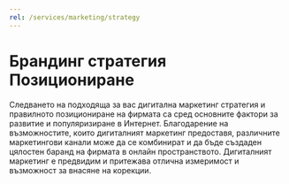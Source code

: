 ```yaml
---
rel: /services/marketing/strategy
---
```

# Брандинг стратегия **Позициониране**
Следването на подходяща за вас дигитална маркетинг стратегия и правилното позициониране на фирмата са сред основните фактори за развитие и популяризиране в Интернет.  Благодарение на възможностите, които дигиталният маркетинг предоставя, различните маркетингови канали може да се комбинират и да бъде създаден цялостен баранд на фирмата в онлайн пространството. Дигиталният маркетинг е предвидим и притежава отлична измеримост и възможност за внасяне на корекции.
